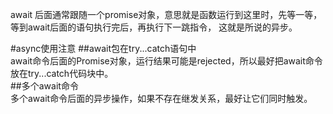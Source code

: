 await 后面通常跟随一个promise对象，意思就是函数运行到这里时，先等一等，等到await后面的语句执行完后，再执行下一跳指令， 这就是所说的异步。


#async使用注意
##await包在try...catch语句中  
await命令后面的Promise对象，运行结果可能是rejected，所以最好把await命令放在try...catch代码块中。  
##多个await命令  
多个await命令后面的异步操作，如果不存在继发关系，最好让它们同时触发。
